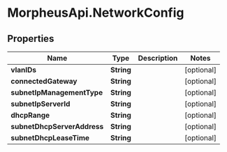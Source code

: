 # MorpheusApi.NetworkConfig

## Properties

Name | Type | Description | Notes
------------ | ------------- | ------------- | -------------
**vlanIDs** | **String** |  | [optional] 
**connectedGateway** | **String** |  | [optional] 
**subnetIpManagementType** | **String** |  | [optional] 
**subnetIpServerId** | **String** |  | [optional] 
**dhcpRange** | **String** |  | [optional] 
**subnetDhcpServerAddress** | **String** |  | [optional] 
**subnetDhcpLeaseTime** | **String** |  | [optional] 


